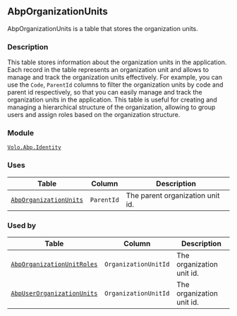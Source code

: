 ## AbpOrganizationUnits

AbpOrganizationUnits is a table that stores the organization units.

### Description

This table stores information about the organization units in the application. Each record in the table represents an organization unit and allows to manage and track the organization units effectively. For example, you can use the `Code`, `ParentId` columns to filter the organization units by code and parent id respectively, so that you can easily manage and track the organization units in the application. This table is useful for creating and managing a hierarchical structure of the organization, allowing to group users and assign roles based on the organization structure.

### Module

[`Volo.Abp.Identity`](../../Identity.md)


### Uses

| Table | Column | Description |
| --- | --- | --- |
| [`AbpOrganizationUnits`](AbpOrganizationUnits.md) | `ParentId` | The parent organization unit id. |

### Used by

| Table | Column | Description |
| --- | --- | --- |
| [`AbpOrganizationUnitRoles`](AbpOrganizationUnitRoles.md) | `OrganizationUnitId` | The organization unit id. |
| [`AbpUserOrganizationUnits`](AbpUserOrganizationUnits.md) | `OrganizationUnitId` | The organization unit id. |